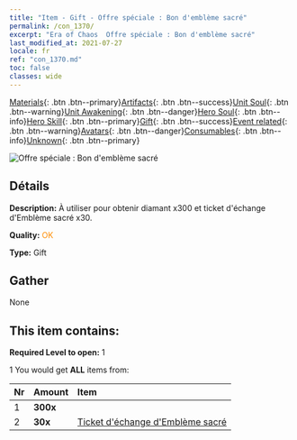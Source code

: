 ```yaml
---
title: "Item - Gift - Offre spéciale : Bon d'emblème sacré"
permalink: /con_1370/
excerpt: "Era of Chaos  Offre spéciale : Bon d'emblème sacré"
last_modified_at: 2021-07-27
locale: fr
ref: "con_1370.md"
toc: false
classes: wide
---
```

 [Materials](/ItemsFR/){: .btn .btn--primary}[Artifacts](/ItemsFR/Artifacts/){: .btn .btn--success}[Unit Soul](/ItemsFR/UnitSoul/){: .btn .btn--warning}[Unit Awakening](/ItemsFR/UnitAwakening/){: .btn .btn--danger}[Hero Soul](/ItemsFR/HeroSoul/){: .btn .btn--info}[Hero Skill](/ItemsFR/HeroSkill/){: .btn .btn--primary}[Gift](/ItemsFR/Gift/){: .btn .btn--success}[Event related](/ItemsFR/Events/){: .btn .btn--warning}[Avatars](/ItemsFR/Avatars/){: .btn .btn--danger}[Consumables](/ItemsFR/Consumables/){: .btn .btn--info}[Unknown](/ItemsFR/Unknown/){: .btn .btn--primary}

 ![Offre spéciale : Bon d'emblème sacré](/images/t/i_906047.png)

## Détails
 **Description:** À utiliser pour obtenir diamant x300 et ticket d'échange d'Emblème sacré x30.

 **Quality:** <span style="color: #FF8C00">OK</span>

 **Type:** Gift

## Gather

  None

## This item contains:

 **Required Level to open:** 1

 1 You would get **ALL** items  from:

  | Nr | Amount |     Item    |
  |:---|:-------|:------------|
  | 1 |  **300x** | <i class="fas fa-gem"/> |  | 
  | 2 |  **30x** | [Ticket d'échange d'Emblème sacré](/ItemsFR/con_513/) |  | 
